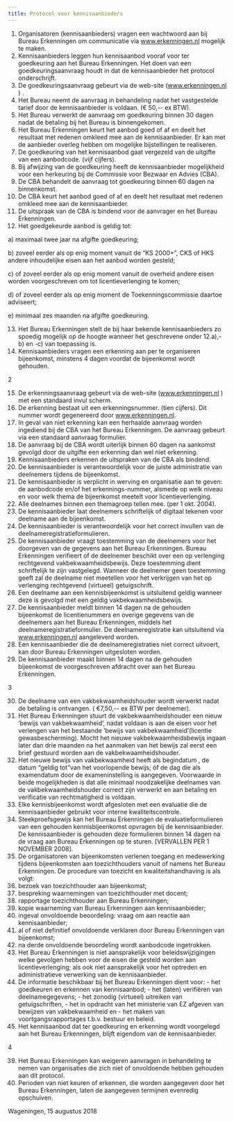 ```yaml
---
title: Protocol voor kennisaanbieders
---
```

1. Organisatoren (kennisaanbieders) vragen een wachtwoord aan bij Bureau Erkenningen om communicatie via www.erkenningen.nl mogelijk te maken.
2. Kennisaanbieders leggen hun kennisaanbod vooraf voor ter goedkeuring aan het Bureau Erkenningen. Het doen van een goedkeuringsaanvraag houdt in dat de kennisaanbieder het protocol onderschrijft.
3. De goedkeuringsaanvraag gebeurt via de web-site (www.erkenningen.nl ) .
4. Het Bureau neemt de aanvraag in behandeling nadat het vastgestelde tarief door de kennisaanbieder is voldaan. (€ 50,-- ex BTW).
5. Het Bureau verwerkt de aanvraag om goedkeuring binnen 30 dagen nadat de betaling bij het Bureau is binnengekomen.
6. Het Bureau Erkenningen keurt het aanbod goed of af en deelt het resultaat met redenen omkleed mee aan de kennisaanbieder. Er kan met de aanbieder overleg hebben om mogelijke bijstellingen te realiseren.
7. De goedkeuring van het kennisaanbod gaat vergezeld van de uitgifte van een aanbodcode. (vijf cijfers).
8. Bij afwijzing van de goedkeuring heeft de kennisaanbieder mogelijkheid voor een herkeuring bij de Commissie voor Bezwaar en Advies (CBA).
9. De CBA behandelt de aanvraag tot goedkeuring binnen 60 dagen na binnenkomst.
10. De CBA keurt het aanbod goed of af en deelt het resultaat met redenen omkleed mee aan de kennisaanbieder.
11. De uitspraak van de CBA is bindend voor de aanvrager en het Bureau Erkenningen.
12. Het goedgekeurde aanbod is geldig tot:

a) maximaal twee jaar na afgifte goedkeuring;

b) zoveel eerder als op enig moment vanuit de “KS 2000+”, CKS of HKS andere inhoudelijke eisen aan het aanbod worden gesteld;

c) of zoveel eerder als op enig moment vanuit de overheid andere eisen worden voorgeschreven om tot licentieverlenging te komen;

d) of zoveel eerder als op enig moment de Toekenningscommissie daartoe adviseert;

e) minimaal zes maanden na afgifte goedkeuring.

13. Het Bureau Erkenningen stelt de bij haar bekende kennisaanbieders zo spoedig mogelijk op de hoogte wanneer het geschrevene onder 12.a),-b) en -c) van toepassing is.
14. Kennisaanbieders vragen een erkenning aan per te organiseren bijeenkomst, minstens 4 dagen voordat de bijeenkomst wordt gehouden.

2

15. De erkenningsaanvraag gebeurt via de web-site (www.erkenningen.nl ) met een standaard invul scherm.
16. De erkenning bestaat uit een erkenningsnummer. (tien cijfers). Dit nummer wordt gegenereerd door www.erkenningen.nl.
17. In geval van niet erkenning kan een herhaalde aanvraag worden ingediend bij de CBA van het Bureau Erkenningen. De aanvraag gebeurt via een standaard aanvraag formulier.
18. De aanvraag bij de CBA wordt uiterlijk binnen 60 dagen na aankomst gevolgd door de uitgifte een erkenning dan wel niet erkenning.
19. Kennisaanbieders erkennen de uitspraken van de CBA als bindend.
20. De kennisaanbieder is verantwoordelijk voor de juiste administratie van deelnemers tijdens de bijeenkomst.
21. De kennisaanbieder is verplicht in werving en organisatie aan te geven: de aanbodcode en/of het erkennings-nummer, alsmede op welk niveau en voor welk thema de bijeenkomst meetelt voor licentieverlenging.
22. Alle deelnames binnen een themagroep tellen mee. (per 1 okt. 2004).
23. De kennisaanbieder laat deelnemers schriftelijk of digitaal tekenen voor deelname aan de bijeenkomst.
24. De kennisaanbieder is verantwoordelijk voor het correct invullen van de deelnameregistratieformulieren.
25. De kennisaanbieder vraagt toestemming van de deelnemers voor het doorgeven van de gegevens aan het Bureau Erkenningen. Bureau Erkenningen verifieert of de deelnemer beschikt over een op verlenging rechtgevend vakbekwaamheidsbewijs. Deze toestemming dient schriftelijk te zijn vastgelegd. Wanneer de deelnemer geen toestemming geeft zal de deelname niet meetellen voor het verkrijgen van het op verlenging rechtgevend (virtueel) getuigschrift.
26. Een deelname aan een kennisbijeenkomst is uitsluitend geldig wanneer deze is gevolgd met een geldig vakbekwaamheidsbewijs.
27. De kennisaanbieder meldt binnen 14 dagen na de gehouden bijeenkomst de licentienummers en overige gegevens van de deelnemers aan het Bureau Erkenningen, middels het deelnameregistratieformulier. De deelnameregistratie kan uitsluitend via www.erkenningen.nl aangeleverd worden.
28. Een kennisaanbieder die de deelnameregistraties niet correct uitvoert, kan door Bureau Erkenningen uitgesloten worden.
29. De kennisaanbieder maakt binnen 14 dagen na de gehouden bijeenkomst de voorgeschreven afdracht over aan het Bureau Erkenningen.

3

30. De deelname van een vakbekwaamheidshouder wordt verwerkt nadat de betaling is ontvangen. ( €7,50,-- ex BTW per deelnemer).
31. Het Bureau Erkenningen stuurt de vakbekwaamheidshouder een nieuw ‘bewijs van vakbekwaamheid’, nadat voldaan is aan de eisen voor het verlengen van het bestaande ‘bewijs van vakbekwaamheid’(licentie gewasbescherming). Mocht het nieuwe vakbekwaamheidsbewijs ingaan later dan drie maanden na het aanmaken van het bewijs zal eerst een brief gestuurd worden aan de vakbekwaamheidshouder.
32. Het nieuwe bewijs van vakbekwaamheid heeft als begindatum , de datum “geldig tot”van het voorlopende bewijs; óf de dag die als examendatum door de exameninstelling is aangegeven. Voorwaarde in beide mogelijkheden is dat alle minimaal noodzakelijke deelnames van de vakbekwaamheidshouder correct zijn verwerkt en aan betaling en verificatie van rechtmatigheid is voldaan.
33. Elke kennisbijeenkomst wordt afgesloten met een evaluatie die de kennisaanbieder gebruikt voor interne kwaliteitscontrole.
34. Steekproefsgewijs kan het Bureau Erkenningen de evaluatieformulieren van een gehouden kennisbijeenkomst opvragen bij de kennisaanbieder. De kennisaanbieder is gehouden deze formulieren binnen 14 dagen na de vraag aan Bureau Erkenningen op te sturen. \[VERVALLEN PER 1 NOVEMBER 2008].
35. De organisatoren van bijeenkomsten verlenen toegang en medewerking tijdens bijeenkomsten aan toezichthouders vanuit of namens het Bureau Erkenningen. De procedure van toezicht en kwaliteitshandhaving is als volgt:
36. bezoek van toezichthouder aan bijeenkomst;
37. bespreking waarnemingen van toezichthouder met docent;
38. rapportage toezichthouder aan Bureau Erkenningen;
39. kopie waarneming van Bureau Erkenningen aan kennisaanbieder;
40. ingeval onvoldoende beoordeling: vraag om aan reactie aan kennisaanbieder;
41. al of niet definitief onvoldoende verklaren door Bureau Erkenningen van bijeenkomst;
42. na derde onvoldoende beoordeling wordt aanbodcode ingetrokken.
43. Het Bureau Erkenningen is niet aansprakelijk voor beleidswijzigingen welke gevolgen hebben voor de eisen die gesteld worden aan licentieverlenging; als ook niet aansprakelijk voor het optreden en administratieve verwerking van de kennisaanbieder.
44. De informatie beschikbaar bij het Bureau Erkenningen dient voor: - het goedkeuren en erkennen van kennisaanbod; - het (laten) verifiëren van deelnamegegevens; - het zonodig (virtueel) uitreiken van getuigschriften, - het in opdracht van het ministerie van EZ afgeven van bewijzen van vakbekwaamheid en - het maken van voortgangsrapportages t.b.v. bestuur en beleid.
45. Het kennisaanbod dat ter goedkeuring en erkenning wordt voorgelegd aan het Bureau Erkenningen, blijft eigendom van de kennisaanbieder.

4

39. Het Bureau Erkenningen kan weigeren aanvragen in behandeling te nemen van organisaties die zich niet of onvoldoende hebben gehouden aan dit protocol.
40. Perioden van niet keuren of erkennen, die worden aangegeven door het Bureau Erkenningen, laten de aangegeven termijnen evenredig opschuiven.

Wageningen, 15 augustus 2018
